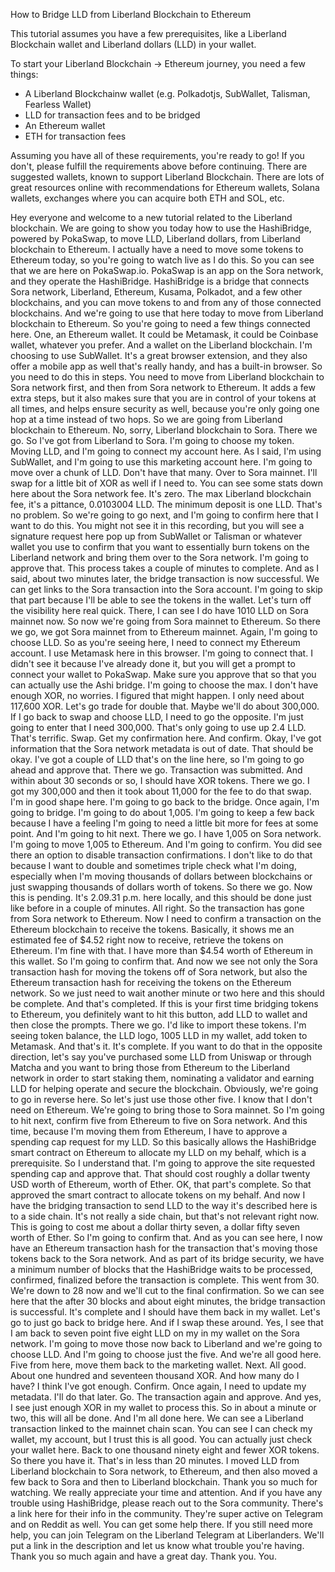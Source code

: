How to Bridge LLD from Liberland Blockchain to Ethereum

This tutorial assumes you have a few prerequisites, like a Liberland Blockchain wallet and Liberland dollars (LLD) in your wallet. 

To start your Liberland Blockchain -> Ethereum journey, you need a few things:

- A Liberland Blockchainw wallet (e.g. Polkadotjs, SubWallet, Talisman, Fearless Wallet)
- LLD for transaction fees and to be bridged
- An Ethereum wallet
- ETH for transaction fees

Assuming you have all of these requirements, you're ready to go! If you don't, please fulfill the requirements above before continuing. There are suggested wallets, known to support Liberland Blockchain. There are lots of great resources online with recommendations for Ethereum wallets, Solana wallets, exchanges where you can acquire both ETH and SOL, etc.

Hey everyone and welcome to a new tutorial related to the Liberland blockchain. We are going to show you today how to use the HashiBridge, powered by PokaSwap, to move LLD, Liberland dollars, from Liberland blockchain to Ethereum. I actually have a need to move some tokens to Ethereum today, so you're going to watch live as I do this. So you can see that we are here on PokaSwap.io. PokaSwap is an app on the Sora network, and they operate the HashiBridge. HashiBridge is a bridge that connects Sora network, Liberland, Ethereum, Kusama, Polkadot, and a few other blockchains, and you can move tokens to and from any of those connected blockchains. And we're going to use that here today to move from Liberland blockchain to Ethereum. So you're going to need a few things connected here. One, an Ethereum wallet. It could be Metamask, it could be Coinbase wallet, whatever you prefer. And a wallet on the Liberland blockchain. I'm choosing to use SubWallet. It's a great browser extension, and they also offer a mobile app as well that's really handy, and has a built-in browser. So you need to do this in steps. You need to move from Liberland blockchain to Sora network first, and then from Sora network to Ethereum. It adds a few extra steps, but it also makes sure that you are in control of your tokens at all times, and helps ensure security as well, because you're only going one hop at a time instead of two hops. So we are going from Liberland blockchain to Ethereum. No, sorry, Liberland blockchain to Sora. There we go. So I've got from Liberland to Sora. I'm going to choose my token. Moving LLD, and I'm going to connect my account here. As I said, I'm using SubWallet, and I'm going to use this marketing account here. I'm going to move over a chunk of LLD. Don't have that many. Over to Sora mainnet. I'll swap for a little bit of XOR as well if I need to. You can see some stats down here about the Sora network fee. It's zero. The max Liberland blockchain fee, it's a pittance, 0.0103004 LLD. The minimum deposit is one LLD. That's no problem. So we're going to go next, and I'm going to confirm here that I want to do this. You might not see it in this recording, but you will see a signature request here pop up from SubWallet or Talisman or whatever wallet you use to confirm that you want to essentially burn tokens on the Liberland network and bring them over to the Sora network. I'm going to approve that. This process takes a couple of minutes to complete. And as I said, about two minutes later, the bridge transaction is now successful. We can get links to the Sora transaction into the Sora account. I'm going to skip that part because I'll be able to see the tokens in the wallet. Let's turn off the visibility here real quick. There, I can see I do have 1010 LLD on Sora mainnet now. So now we're going from Sora mainnet to Ethereum. So there we go, we got Sora mainnet from to Ethereum mainnet. Again, I'm going to choose LLD. So as you're seeing here, I need to connect my Ethereum account. I use Metamask here in this browser. I'm going to connect that. I didn't see it because I've already done it, but you will get a prompt to connect your wallet to PokaSwap. Make sure you approve that so that you can actually use the Ashi bridge. I'm going to choose the max. I don't have enough XOR, no worries. I figured that might happen. I only need about 117,600 XOR. Let's go trade for double that. Maybe we'll do about 300,000. If I go back to swap and choose LLD, I need to go the opposite. I'm just going to enter that I need 300,000. That's only going to use up 2.4 LLD. That's terrific. Swap. Get my confirmation here. And confirm. Okay, I've got information that the Sora network metadata is out of date. That should be okay. I've got a couple of LLD that's on the line here, so I'm going to go ahead and approve that. There we go. Transaction was submitted. And within about 30 seconds or so, I should have XOR tokens. There we go. I got my 300,000 and then it took about 11,000 for the fee to do that swap. I'm in good shape here. I'm going to go back to the bridge. Once again, I'm going to bridge. I'm going to do about 1,005. I'm going to keep a few back because I have a feeling I'm going to need a little bit more for fees at some point. And I'm going to hit next. There we go. I have 1,005 on Sora network. I'm going to move 1,005 to Ethereum. And I'm going to confirm. You did see there an option to disable transaction confirmations. I don't like to do that because I want to double and sometimes triple check what I'm doing, especially when I'm moving thousands of dollars between blockchains or just swapping thousands of dollars worth of tokens. So there we go. Now this is pending. It's 2.09.31 p.m. here locally, and this should be done just like before in a couple of minutes. All right. So the transaction has gone from Sora network to Ethereum. Now I need to confirm a transaction on the Ethereum blockchain to receive the tokens. Basically, it shows me an estimated fee of $4.52 right now to receive, retrieve the tokens on Ethereum. I'm fine with that. I have more than $4.54 worth of Ethereum in this wallet. So I'm going to confirm that. And now we see not only the Sora transaction hash for moving the tokens off of Sora network, but also the Ethereum transaction hash for receiving the tokens on the Ethereum network. So we just need to wait another minute or two here and this should be complete. And that's completed. If this is your first time bridging tokens to Ethereum, you definitely want to hit this button, add LLD to wallet and then close the prompts. There we go. I'd like to import these tokens. I'm seeing token balance, the LLD logo, 1005 LLD in my wallet, add token to Metamask. And that's it. It's complete. If you want to do that in the opposite direction, let's say you've purchased some LLD from Uniswap or through Matcha and you want to bring those from Ethereum to the Liberland network in order to start staking them, nominating a validator and earning LLD for helping operate and secure the blockchain. Obviously, we're going to go in reverse here. So let's just use those other five. I know that I don't need on Ethereum. We're going to bring those to Sora mainnet. So I'm going to hit next, confirm five from Ethereum to five on Sora network. And this time, because I'm moving them from Ethereum, I have to approve a spending cap request for my LLD. So this basically allows the HashiBridge smart contract on Ethereum to allocate my LLD on my behalf, which is a prerequisite. So I understand that. I'm going to approve the site requested spending cap and approve that. That should cost roughly a dollar twenty USD worth of Ethereum, worth of Ether. OK, that part's complete. So that approved the smart contract to allocate tokens on my behalf. And now I have the bridging transaction to send LLD to the way it's described here is to a side chain. It's not really a side chain, but that's not relevant right now. This is going to cost me about a dollar thirty seven, a dollar fifty seven worth of Ether. So I'm going to confirm that. And as you can see here, I now have an Ethereum transaction hash for the transaction that's moving those tokens back to the Sora network. And as part of its bridge security, we have a minimum number of blocks that the HashiBridge waits to be processed, confirmed, finalized before the transaction is complete. This went from 30. We're down to 28 now and we'll cut to the final confirmation. So we can see here that the after 30 blocks and about eight minutes, the bridge transaction is successful. It's complete and I should have them back in my wallet. Let's go to just go back to bridge here. And if I swap these around. Yes, I see that I am back to seven point five eight LLD on my in my wallet on the Sora network. I'm going to move those now back to Liberland and we're going to choose LLD. And I'm going to choose just the five. And we're all good here. Five from here, move them back to the marketing wallet. Next. All good. About one hundred and seventeen thousand XOR. And how many do I have? I think I've got enough. Confirm. Once again, I need to update my metadata. I'll do that later. Go. The transaction again and approve. And yes, I see just enough XOR in my wallet to process this. So in about a minute or two, this will all be done. And I'm all done here. We can see a Liberland transaction linked to the mainnet chain scan. You can see I can check my wallet, my account, but I trust this is all good. You can actually just check your wallet here. Back to one thousand ninety eight and fewer XOR tokens. So there you have it. That's in less than 20 minutes. I moved LLD from Liberland blockchain to Sora network, to Ethereum, and then also moved a few back to Sora and then to Liberland blockchain. Thank you so much for watching. We really appreciate your time and attention. And if you have any trouble using HashiBridge, please reach out to the Sora community. There's a link here for their info in the community. They're super active on Telegram and on Reddit as well. You can get some help there. If you still need more help, you can join Telegram on the Liberland Telegram at Liberlanders. We'll put a link in the description and let us know what trouble you're having. Thank you so much again and have a great day. Thank you. You.